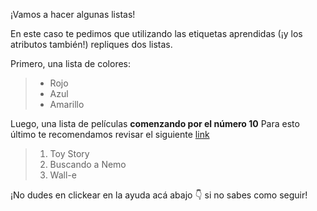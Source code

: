 ¡Vamos a hacer algunas listas!

En este caso te pedimos que utilizando las etiquetas aprendidas (¡y los atributos también!) repliques dos listas.

Primero, una lista de colores:

> * Rojo
> * Azul
> * Amarillo

Luego, una lista de películas **comenzando por el número 10**
Para esto último te recomendamos revisar el siguiente [link](https://www.w3schools.com/tags/att_ol_start.asp)

> 1. Toy Story
> 2. Buscando a Nemo
> 3. Wall-e

¡No dudes en clickear en la ayuda acá abajo :point_down: si no sabes como seguir!